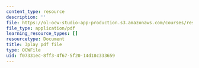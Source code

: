 ```yaml
---
content_type: resource
description: ''
file: https://ol-ocw-studio-app-production.s3.amazonaws.com/courses/res-18-009-learn-differential-equations-up-close-with-gilbert-strang-and-cleve-moler-fall-2015/f07331ec8ff34f675f2014d18c333659_FATUw506mE.pdf
file_type: application/pdf
learning_resource_types: []
resourcetype: Document
title: 3play pdf file
type: OCWFile
uid: f07331ec-8ff3-4f67-5f20-14d18c333659
---
```

